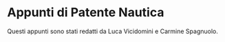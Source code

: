 # Appunti di Patente Nautica

Questi appunti sono stati redatti da Luca Vicidomini e Carmine Spagnuolo.
